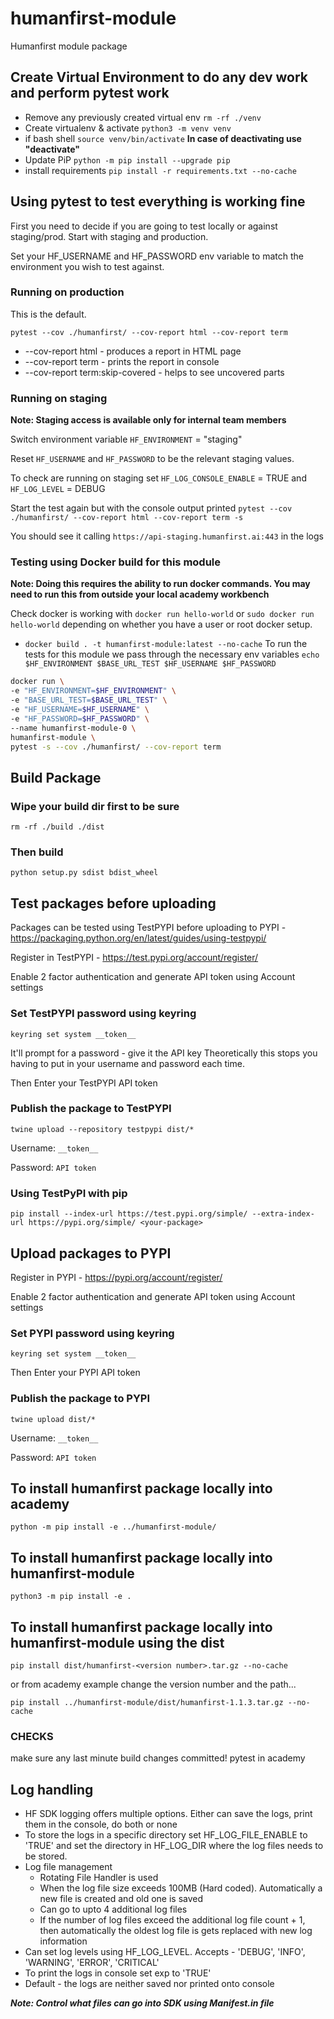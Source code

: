 # humanfirst-module
Humanfirst module package

## Create Virtual Environment to do any dev work and perform pytest work
* Remove any previously created virtual env `rm -rf ./venv`
* Create virtualenv & activate `python3 -m venv venv` 
* if bash shell `source venv/bin/activate` **In case of deactivating use "deactivate"**
* Update PiP `python -m pip install --upgrade pip`
* install requirements  `pip install -r requirements.txt --no-cache`

## Using pytest to test everything is working fine

First you need to decide if you are going to test locally or against staging/prod.
Start with staging and production.

Set your HF_USERNAME and HF_PASSWORD env variable to match the environment you wish to test against.

### Running on production

This is the default.

`pytest --cov ./humanfirst/ --cov-report html --cov-report term`
* --cov-report html - produces a report in HTML page
* --cov-report term - prints the report in console
* --cov-report term:skip-covered - helps to see uncovered parts

### Running on staging
**Note: Staging access is available only for internal team members**

Switch environment variable `HF_ENVIRONMENT` = "staging"

Reset `HF_USERNAME` and `HF_PASSWORD` to be the relevant staging values.

To check are running on staging set `HF_LOG_CONSOLE_ENABLE` = TRUE and `HF_LOG_LEVEL` = DEBUG

Start the test again but with the console output printed
`pytest --cov ./humanfirst/ --cov-report html --cov-report term -s`

You should see it calling `https://api-staging.humanfirst.ai:443` in the logs

### Testing using Docker build for this module
**Note: Doing this requires the ability to run docker commands. You may need to run this from outside your local academy workbench** 

Check docker is working with `docker run hello-world` or `sudo docker run hello-world` depending on whether you have a user or root docker setup.

* `docker build . -t humanfirst-module:latest --no-cache`
To run the tests for this module we pass through the necessary env variables
`echo $HF_ENVIRONMENT $BASE_URL_TEST $HF_USERNAME $HF_PASSWORD`

```sh
docker run \
-e "HF_ENVIRONMENT=$HF_ENVIRONMENT" \
-e "BASE_URL_TEST=$BASE_URL_TEST" \
-e "HF_USERNAME=$HF_USERNAME" \
-e "HF_PASSWORD=$HF_PASSWORD" \
--name humanfirst-module-0 \
humanfirst-module \
pytest -s --cov ./humanfirst/ --cov-report term
```

## Build Package

### Wipe your build dir first to be sure
`rm -rf ./build ./dist`

### Then build
`python setup.py sdist bdist_wheel`

## Test packages before uploading
Packages can be tested using TestPYPI before uploading to PYPI - https://packaging.python.org/en/latest/guides/using-testpypi/

Register in TestPYPI - https://test.pypi.org/account/register/

Enable 2 factor authentication and generate API token using Account settings

### Set TestPYPI password using keyring
`keyring set system __token__`

It'll prompt for a password - give it the API key
Theoretically this stops you having to put in your username and password each time.

Then Enter your TestPYPI API token

### Publish the package to TestPYPI
`twine upload --repository testpypi dist/*`

Username: `__token__`

Password: `API token`

### Using TestPyPI with pip
`pip install --index-url https://test.pypi.org/simple/ --extra-index-url https://pypi.org/simple/ <your-package>`

## Upload packages to PYPI
Register in PYPI - https://pypi.org/account/register/

Enable 2 factor authentication and generate API token using Account settings

### Set PYPI password using keyring
`keyring set system __token__`

Then Enter your PYPI API token

### Publish the package to PYPI
`twine upload dist/*`

Username: `__token__`

Password: `API token`

## To install humanfirst package locally into academy

`python -m pip install -e ../humanfirst-module/`

## To install humanfirst package locally into humanfirst-module

`python3 -m pip install -e .`

## To install humanfirst package locally into humanfirst-module using the dist

`pip install dist/humanfirst-<version number>.tar.gz --no-cache`

or from academy example change the version number and the path...

`pip install ../humanfirst-module/dist/humanfirst-1.1.3.tar.gz --no-cache`

### CHECKS

make sure any last minute build changes committed!
pytest in academy

## Log handling
* HF SDK logging offers multiple options. Either can save the logs, print them in the console, do both or none
* To store the logs in a specific directory set HF_LOG_FILE_ENABLE to 'TRUE' and set the directory in HF_LOG_DIR where the log files needs to be stored.
* Log file management
    * Rotating File Handler is used
    * When the log file size exceeds 100MB (Hard coded). Automatically a new file is created and old one is saved
    * Can go to upto 4 additional log files
    * If the number of log files exceed the additional log file count + 1, then automatically the oldest log file is gets replaced with new log information
* Can set log levels using HF_LOG_LEVEL. Accepts - 'DEBUG', 'INFO', 'WARNING', 'ERROR', 'CRITICAL' 
* To print the logs in console set exp to 'TRUE'
* Default - the logs are neither saved nor printed onto console

***Note: Control what files can go into SDK using Manifest.in file***